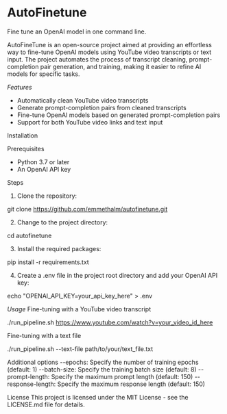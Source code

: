 # AutoFinetune
Fine tune an OpenAI model in one command line.

AutoFineTune is an open-source project aimed at providing an effortless way to fine-tune OpenAI models using YouTube video transcripts or text input. The project automates the process of transcript cleaning, prompt-completion pair generation, and training, making it easier to refine AI models for specific tasks.

*Features*
- Automatically clean YouTube video transcripts
- Generate prompt-completion pairs from cleaned transcripts
- Fine-tune OpenAI models based on generated prompt-completion pairs
- Support for both YouTube video links and text input

Installation

Prerequisites
- Python 3.7 or later
- An OpenAI API key

Steps
1. Clone the repository:

git clone https://github.com/emmethalm/autofinetune.git

2. Change to the project directory:

cd autofinetune

3. Install the required packages:

pip install -r requirements.txt

4. Create a .env file in the project root directory and add your OpenAI API key:

echo "OPENAI_API_KEY=your_api_key_here" > .env

*Usage*
Fine-tuning with a YouTube video transcript

./run_pipeline.sh https://www.youtube.com/watch?v=your_video_id_here

Fine-tuning with a text file

./run_pipeline.sh --text-file path/to/your/text_file.txt

Additional options
--epochs: Specify the number of training epochs (default: 1)
--batch-size: Specify the training batch size (default: 8)
--prompt-length: Specify the maximum prompt length (default: 150)
--response-length: Specify the maximum response length (default: 150)

License
This project is licensed under the MIT License - see the LICENSE.md file for details.
